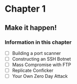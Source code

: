 # Chapter 1

## Make it happen!

### Information in this chapter

- [ ] Building a port scanner
- [ ] Constructing an SSH Botnet
- [ ] Mass Compromise with FTP
- [ ] Replicate Conficker
- [ ] Your Own Zero Day Attack
